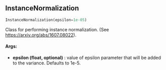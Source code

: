 ## InstanceNormalization
```python
InstanceNormalization(epsilon=1e-05)
```
Class for performing instance normalization. (See https://arxiv.org/abs/1607.08022).

#### Args:

* **epsilon (float, optional)** :  value  of epsilon parameter that will be added to the variance. Defaults to 1e-5.    